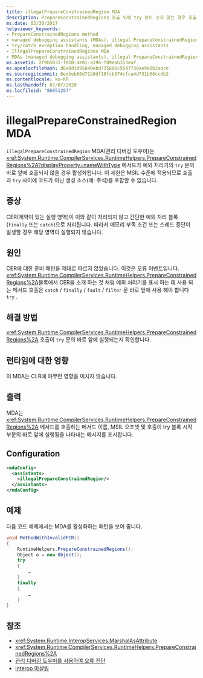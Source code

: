 ```yaml
---
title: illegalPrepareConstrainedRegion MDA
description: PrepareConstrainedRegions 호출 뒤에 try 문이 오지 않는 경우 호출 되는 illegalPrepareConstrainedRegion 관리 디버깅 도우미를 검토 합니다.
ms.date: 03/30/2017
helpviewer_keywords:
- PrepareConstrainedRegions method
- managed debugging assistants (MDAs), illegal PrepareConstrainedRegions
- try/catch exception handling, managed debugging assistants
- IllegalPrepareConstrainedRegions MDA
- MDAs (managed debugging assistants), illegal PrepareConstrainedRegions
ms.assetid: 2f9b5031-f910-4e01-a196-f89eab313eaf
ms.openlocfilehash: d6a0d1d95840ebd735806c5547730ae9e0b2aace
ms.sourcegitcommit: 0edbeb66d71b8df10fcb374cfca4d731b58ccdb2
ms.contentlocale: ko-KR
ms.lasthandoff: 07/07/2020
ms.locfileid: "86051287"
---
```

# <a name="illegalprepareconstrainedregion-mda"></a>illegalPrepareConstrainedRegion MDA
`illegalPrepareConstrainedRegion` MDA(관리 디버깅 도우미)는 <xref:System.Runtime.CompilerServices.RuntimeHelpers.PrepareConstrainedRegions%2A?displayProperty=nameWithType> 메서드가 예외 처리기의 `try` 문의 바로 앞에 호출되지 않을 경우 활성화됩니다. 이 제한은 MSIL 수준에 적용되므로 호출과 `try` 사이에 코드가 아닌 생성 소스(예: 주석)를 포함할 수 없습니다.  
  
## <a name="symptoms"></a>증상  
 CER(제약이 있는 실행 영역)이 이와 같이 처리되지 않고 간단한 예외 처리 블록(`finally` 또는 `catch`)으로 처리됩니다. 따라서 메모리 부족 조건 또는 스레드 중단이 발생할 경우 해당 영역이 실행되지 않습니다.  
  
## <a name="cause"></a>원인  
 CER에 대한 준비 패턴을 제대로 따르지 않았습니다.  이것은 오류 이벤트입니다. <xref:System.Runtime.CompilerServices.RuntimeHelpers.PrepareConstrainedRegions%2A>블록에서 CER을 소개 하는 것 처럼 예외 처리기를 표시 하는 데 사용 되는 메서드 호출은 `catch` / `finally` / `fault` / `filter` 문 바로 앞에 사용 해야 합니다 `try` .  
  
## <a name="resolution"></a>해결 방법  
 <xref:System.Runtime.CompilerServices.RuntimeHelpers.PrepareConstrainedRegions%2A> 호출이 `try` 문의 바로 앞에 실행되는지 확인합니다.  
  
## <a name="effect-on-the-runtime"></a>런타임에 대한 영향  
 이 MDA는 CLR에 아무런 영향을 미치지 않습니다.  
  
## <a name="output"></a>출력  
 MDA는 <xref:System.Runtime.CompilerServices.RuntimeHelpers.PrepareConstrainedRegions%2A> 메서드를 호출하는 메서드 이름, MSIL 오프셋 및 호출이 try 블록 시작 부분의 바로 앞에 실행됨을 나타내는 메시지를 표시합니다.  
  
## <a name="configuration"></a>Configuration  
  
```xml  
<mdaConfig>  
  <assistants>  
    <illegalPrepareConstrainedRegion/>  
  </assistants>  
</mdaConfig>  
```  
  
## <a name="example"></a>예제  
 다음 코드 예제에서는 MDA를 활성화하는 패턴을 보여 줍니다.  
  
```csharp
void MethodWithInvalidPCR()  
{  
    RuntimeHelpers.PrepareConstrainedRegions();  
    Object o = new Object();  
    try  
    {  
        …  
    }  
    finally  
    {  
        …  
    }  
}  
```  
  
## <a name="see-also"></a>참조

- <xref:System.Runtime.InteropServices.MarshalAsAttribute>
- <xref:System.Runtime.CompilerServices.RuntimeHelpers.PrepareConstrainedRegions%2A>
- [관리 디버깅 도우미를 사용하여 오류 진단](diagnosing-errors-with-managed-debugging-assistants.md)
- [interop 마샬링](../interop/interop-marshaling.md)
